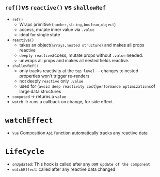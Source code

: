 ## `ref()`vs `reactive()` vs `shallowRef`
- `ref()`
	- Wraps primitive (`number,string,boolean,object`)
	- access, mutate inner value via `.value`
	- ideal for single state
- `reactive()`
	- takes an object(`arrays,nested structure`)  and makes all props reactive
	- `deeply reactive`access, mutate props without `.value` needed.
	- unwraps all props and makes all nested fields reactive.
- `shallowRef()`
	- only tracks reactivity at the `top level` — changes to nested properties won't trigger re-renders
	-  not deeply `reactive` only `.value`
	- used for (`avoid deep reactivity cost`)`performance optimizations`of large data structures
- `computed` → returns a `value`
- `watch` → runs a callback on change, for side effect
# `watchEffect` 
- `Vue` Composition `Api` function automatically tracks any reactive data
# `LifeCycle`
- `onUpdated`: This hook is called after any `DOM update of the component`
-  `watchEffect`: called after any reactive data changed

